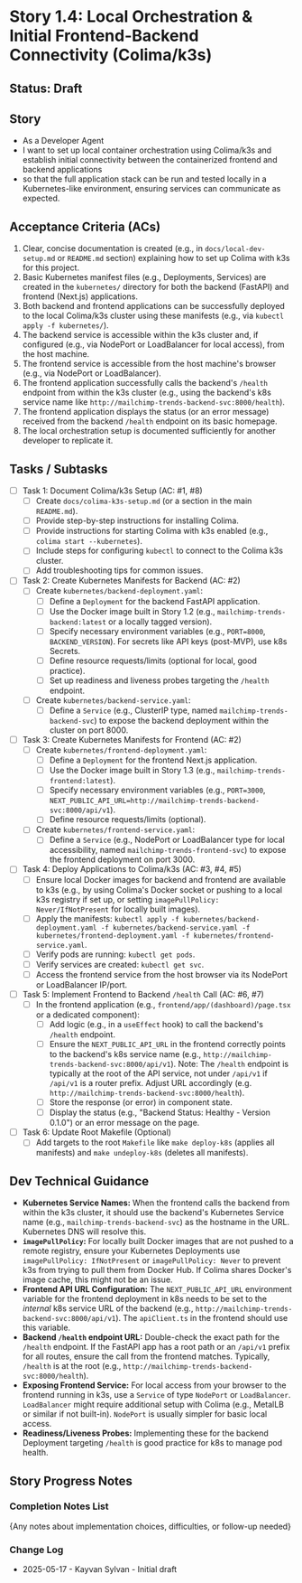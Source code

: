 # Story 1.4: Local Orchestration & Initial Frontend-Backend Connectivity (Colima/k3s)

## Status: Draft

## Story

- As a Developer Agent
- I want to set up local container orchestration using Colima/k3s and establish initial connectivity between the containerized frontend and backend applications
- so that the full application stack can be run and tested locally in a Kubernetes-like environment, ensuring services can communicate as expected.

## Acceptance Criteria (ACs)

1. Clear, concise documentation is created (e.g., in `docs/local-dev-setup.md` or `README.md` section) explaining how to set up Colima with k3s for this project.
2. Basic Kubernetes manifest files (e.g., Deployments, Services) are created in the `kubernetes/` directory for both the backend (FastAPI) and frontend (Next.js) applications.
3. Both backend and frontend applications can be successfully deployed to the local Colima/k3s cluster using these manifests (e.g., via `kubectl apply -f kubernetes/`).
4. The backend service is accessible within the k3s cluster and, if configured (e.g., via NodePort or LoadBalancer for local access), from the host machine.
5. The frontend service is accessible from the host machine's browser (e.g., via NodePort or LoadBalancer).
6. The frontend application successfully calls the backend's `/health` endpoint from within the k3s cluster (e.g., using the backend's k8s service name like `http://mailchimp-trends-backend-svc:8000/health`).
7. The frontend application displays the status (or an error message) received from the backend `/health` endpoint on its basic homepage.
8. The local orchestration setup is documented sufficiently for another developer to replicate it.

## Tasks / Subtasks

- [ ] Task 1: Document Colima/k3s Setup (AC: #1, #8)
  - [ ] Create `docs/colima-k3s-setup.md` (or a section in the main `README.md`).
  - [ ] Provide step-by-step instructions for installing Colima.
  - [ ] Provide instructions for starting Colima with k3s enabled (e.g., `colima start --kubernetes`).
  - [ ] Include steps for configuring `kubectl` to connect to the Colima k3s cluster.
  - [ ] Add troubleshooting tips for common issues.
- [ ] Task 2: Create Kubernetes Manifests for Backend (AC: #2)
  - [ ] Create `kubernetes/backend-deployment.yaml`:
    - [ ] Define a `Deployment` for the backend FastAPI application.
    - [ ] Use the Docker image built in Story 1.2 (e.g., `mailchimp-trends-backend:latest` or a locally tagged version).
    - [ ] Specify necessary environment variables (e.g., `PORT=8000`, `BACKEND_VERSION`). For secrets like API keys (post-MVP), use k8s Secrets.
    - [ ] Define resource requests/limits (optional for local, good practice).
    - [ ] Set up readiness and liveness probes targeting the `/health` endpoint.
  - [ ] Create `kubernetes/backend-service.yaml`:
    - [ ] Define a `Service` (e.g., ClusterIP type, named `mailchimp-trends-backend-svc`) to expose the backend deployment within the cluster on port 8000.
- [ ] Task 3: Create Kubernetes Manifests for Frontend (AC: #2)
  - [ ] Create `kubernetes/frontend-deployment.yaml`:
    - [ ] Define a `Deployment` for the frontend Next.js application.
    - [ ] Use the Docker image built in Story 1.3 (e.g., `mailchimp-trends-frontend:latest`).
    - [ ] Specify necessary environment variables (e.g., `PORT=3000`, `NEXT_PUBLIC_API_URL=http://mailchimp-trends-backend-svc:8000/api/v1`).
    - [ ] Define resource requests/limits (optional).
  - [ ] Create `kubernetes/frontend-service.yaml`:
    - [ ] Define a `Service` (e.g., NodePort or LoadBalancer type for local accessibility, named `mailchimp-trends-frontend-svc`) to expose the frontend deployment on port 3000.
- [ ] Task 4: Deploy Applications to Colima/k3s (AC: #3, #4, #5)
  - [ ] Ensure local Docker images for backend and frontend are available to k3s (e.g., by using Colima's Docker socket or pushing to a local k3s registry if set up, or setting `imagePullPolicy: Never/IfNotPresent` for locally built images).
  - [ ] Apply the manifests: `kubectl apply -f kubernetes/backend-deployment.yaml -f kubernetes/backend-service.yaml -f kubernetes/frontend-deployment.yaml -f kubernetes/frontend-service.yaml`.
  - [ ] Verify pods are running: `kubectl get pods`.
  - [ ] Verify services are created: `kubectl get svc`.
  - [ ] Access the frontend service from the host browser via its NodePort or LoadBalancer IP/port.
- [ ] Task 5: Implement Frontend to Backend `/health` Call (AC: #6, #7)
  - [ ] In the frontend application (e.g., `frontend/app/(dashboard)/page.tsx` or a dedicated component):
    - [ ] Add logic (e.g., in a `useEffect` hook) to call the backend's `/health` endpoint.
    - [ ] Ensure the `NEXT_PUBLIC_API_URL` in the frontend correctly points to the backend's k8s service name (e.g., `http://mailchimp-trends-backend-svc:8000/api/v1`). Note: The `/health` endpoint is typically at the root of the API service, not under `/api/v1` if `/api/v1` is a router prefix. Adjust URL accordingly (e.g. `http://mailchimp-trends-backend-svc:8000/health`).
    - [ ] Store the response (or error) in component state.
    - [ ] Display the status (e.g., "Backend Status: Healthy - Version 0.1.0") or an error message on the page.
- [ ] Task 6: Update Root Makefile (Optional)
  - [ ] Add targets to the root `Makefile` like `make deploy-k8s` (applies all manifests) and `make undeploy-k8s` (deletes all manifests).

## Dev Technical Guidance

- **Kubernetes Service Names:** When the frontend calls the backend from within the k3s cluster, it should use the backend's Kubernetes Service name (e.g., `mailchimp-trends-backend-svc`) as the hostname in the URL. Kubernetes DNS will resolve this.
- **`imagePullPolicy`:** For locally built Docker images that are not pushed to a remote registry, ensure your Kubernetes Deployments use `imagePullPolicy: IfNotPresent` or `imagePullPolicy: Never` to prevent k3s from trying to pull them from Docker Hub. If Colima shares Docker's image cache, this might not be an issue.
- **Frontend API URL Configuration:** The `NEXT_PUBLIC_API_URL` environment variable for the frontend deployment in k8s needs to be set to the *internal* k8s service URL of the backend (e.g., `http://mailchimp-trends-backend-svc:8000/api/v1`). The `apiClient.ts` in the frontend should use this variable.
- **Backend `/health` endpoint URL:** Double-check the exact path for the `/health` endpoint. If the FastAPI app has a root path or an `/api/v1` prefix for all routes, ensure the call from the frontend matches. Typically, `/health` is at the root (e.g., `http://mailchimp-trends-backend-svc:8000/health`).
- **Exposing Frontend Service:** For local access from your browser to the frontend running in k3s, use a `Service` of type `NodePort` or `LoadBalancer`. `LoadBalancer` might require additional setup with Colima (e.g., MetalLB or similar if not built-in). `NodePort` is usually simpler for basic local access.
- **Readiness/Liveness Probes:** Implementing these for the backend Deployment targeting `/health` is good practice for k8s to manage pod health.

## Story Progress Notes

### Completion Notes List

{Any notes about implementation choices, difficulties, or follow-up needed}

### Change Log

- 2025-05-17 - Kayvan Sylvan - Initial draft
